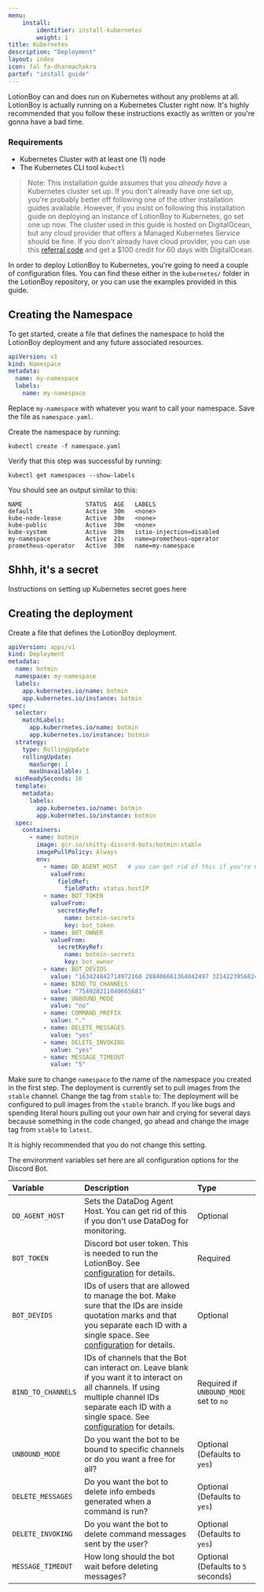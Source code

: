 ```yaml
---
menu:
    install:
        identifier: install-kubernetes
        weight: 1
title: Kubernetes
description: "Deployment"
layout: index
icon: fal fa-dharmachakra
partof: "install guide"
---
```


LotionBoy can and does run on Kubernetes without any problems at all. LotionBoy is actually running on a  Kubernetes Cluster right now. It's highly recommended that you follow these instructions exactly as written or you're gonna have a bad time.


### Requirements
- Kubernetes Cluster with at least one (1) node
- The Kubernetes CLI tool `kubectl`

> Note: This installation guide assumes that you _already have_ a Kubernetes cluster set up. If you don't already have one set up, you're probably better off following one of the other installation guides available. However, if you insist on following this installation guide on deploying an instance of LotionBoy to Kubernetes, go set one up now. The cluster used in this guide is hosted on DigitalOcean, but any cloud provider that offers a Managed Kubernetes Service should be fine. If you don't already have cloud provider, you can use this [referral code](https://m.do.co/c/abec6930cf9d) and get a $100 credit for 60 days with DigitalOcean.



In order to deploy LotionBoy to Kubernetes, you're going to need a couple of configuration files. You can find these either in the `kubernetes/` folder in the LotionBoy repository, or you can use the examples provided in this guide.

## Creating the Namespace
To get started, create a file that defines the namespace to hold the LotionBoy deployment and any future associated resources. 

```yaml
apiVersion: v1
kind: Namespace
metadata:
  name: my-namespace
  labels:
    name: my-namespace
```

Replace `my-namespace` with whatever you want to call your namespace. Save the file as `namespace.yaml`.

Create the namespace by running:
```shell script
kubectl create -f namespace.yaml
```

Verify that this step was successful by running:
```shell script
kubectl get namespaces --show-labels
```

You should see an output similar to this:
```shell script
NAME                  STATUS  AGE   LABELS
default               Active  30m   <none>
kube-node-lease       Active  30m   <none>
kube-public           Active  30m   <none>
kube-system           Active  30m   istio-injection=disabled
my-namespace          Active  21s   name=prometheus-operator
prometheus-operator   Active  30m   name=my-namespace
```

## Shhh, it's a secret
Instructions on setting up Kubernetes secret goes here

## Creating the deployment

Create a file that defines the LotionBoy deployment.
```yaml
apiVersion: apps/v1
kind: Deployment
metadata:
  name: botmin
  namespace: my-namespace
  labels:
    app.kubernetes.io/name: botmin
    app.kubernetes.io/instance: botmin
spec:
  selector:
    matchLabels:
      app.kuberrnetes.io/name: botmin
      app.kubernetes.io/instance: botmin
  strategy:
    type: RollingUpdate
    rollingUpdate:
      maxSurge: 1
      maxUnavailable: 1
  minReadySeconds: 10
  template:
    metadata:
      labels:
        app.kubernetes.io/name: botmin
        app.kubernetes.io/instance: botmin
  spec:
    containers:
      - name: botmin
        image: gcr.io/shitty-discord-bots/botmin:stable
        imagePullPolicy: Always
        env:
          - name: DD_AGENT_HOST   # you can get rid of this if you're not using datadog for monitoring
            valueFrom:
              fieldRef:
                fieldPath: status.hostIP
          - name: BOT_TOKEN
            valueFrom:
              secretKeyRef:
                name: botmin-secrets
                key: bot_token
          - name: BOT_OWNER
            valueFrom:
              secretKeyRef:
                name: botmin-secrets
                key: bot_owner
          - name: BOT_DEVIDS
            value: "163424842714972160 288406661364842497 321422395682455552 338716026650755073 663127636641316864"
          - name: BIND_TO_CHANNELS
            value: "754928211040665681"
          - name: UNBOUND_MODE
            value: "no"
          - name: COMMAND_PREFIX
            value: "."
          - name: DELETE_MESSAGES
            value: "yes"
          - name: DELETE_INVOKING
            value: "yes"
          - name: MESSAGE_TIMEOUT
            value: "5"
```
Make sure to change `namespace` to the name of the namespace you created in the first step. The deployment is currently set to pull images from the `stable` channel. Change the tag from `stable` to: 
The deployment will be configured to pull images from the `stable` branch. If you like bugs and spending literal hours pulling out your own hair
and crying for several days because something in the code changed, go ahead and change the image tag from `stable` to `latest`.


It is highly recommended that you do not change this setting.

The environment variables set here are all configuration options for the Discord Bot.

Variable | Description | Type
:------- | :---------- | :--------
`DD_AGENT_HOST` | Sets the DataDog Agent Host. You can get rid of this if you don't use DataDog for monitoring. | Optional
`BOT_TOKEN` | Discord bot user token. This is needed to run the LotionBoy. See [configuration][configuration] for details. | Required
`BOT_DEVIDS` | IDs of users that are allowed to manage the bot. Make sure that the IDs are inside quotation marks and that you separate each ID with a single space. See [configuration][configuration] for details. | Optional 
`BIND_TO_CHANNELS` | IDs of channels that the Bot can interact on. Leave blank if you want it to interact on all channels. If using multiple channel IDs separate each ID with a single space. See [configuration][configuration] for details. | Required if `UNBOUND_MODE` set to `no`
`UNBOUND_MODE` | Do you want the bot to be bound to specific channels or do you want a free for all? | Optional (Defaults to `yes`) 
`DELETE_MESSAGES` | Do you want the bot to delete info embeds generated when a command is run? | Optional (Defaults to `yes`)
`DELETE_INVOKING` | Do you want the bot to delete command messages sent by the user? | Optional (Defaults to `yes`)
`MESSAGE_TIMEOUT` | How long should the bot wait before deleting messages? | Optional (Defaults to `5` seconds)


[configuration]: /install-guide/usage/getting-started
